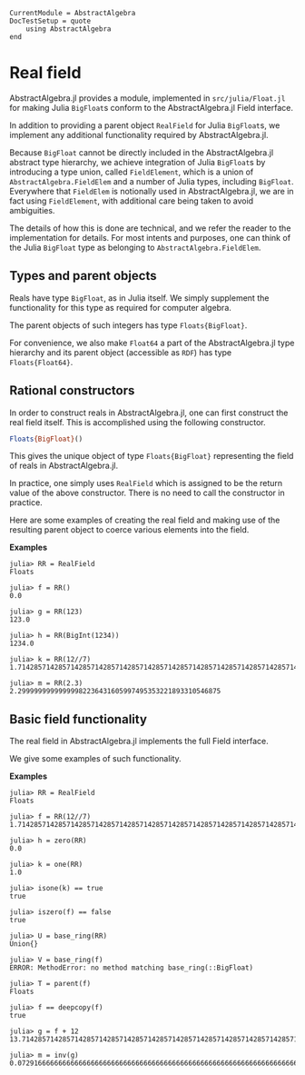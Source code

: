 ```@meta
CurrentModule = AbstractAlgebra
DocTestSetup = quote
    using AbstractAlgebra
end
```

# Real field

AbstractAlgebra.jl provides a module, implemented in `src/julia/Float.jl` for
making Julia `BigFloat`s conform to the AbstractAlgebra.jl Field interface.

In addition to providing a parent object `RealField` for Julia `BigFloat`s, we
implement any additional functionality required by AbstractAlgebra.jl.

Because `BigFloat` cannot be directly included in the AbstractAlgebra.jl
abstract type hierarchy, we achieve integration of Julia `BigFloat`s by
introducing a type union, called `FieldElement`, which is a union of
`AbstractAlgebra.FieldElem` and a number of Julia types, including `BigFloat`.
Everywhere that `FieldElem` is notionally used in AbstractAlgebra.jl, we are in fact
using `FieldElement`, with additional care being taken to avoid ambiguities.

The details of how this is done are technical, and we refer the reader to the
implementation for details. For most intents and purposes, one can think of the Julia
`BigFloat` type as belonging to `AbstractAlgebra.FieldElem`.

## Types and parent objects

Reals have type `BigFloat`, as in Julia itself. We simply supplement the
functionality for this type as required for computer algebra.

The parent objects of such integers has type `Floats{BigFloat}`.

For convenience, we also make `Float64` a part of the AbstractAlgebra.jl type
hierarchy and its parent object (accessible as `RDF`) has type `Floats{Float64}`.

## Rational constructors

In order to construct reals in AbstractAlgebra.jl, one can first construct the
real field itself. This is accomplished using the following constructor.

```julia
Floats{BigFloat}()
```

This gives the unique object of type `Floats{BigFloat}` representing the field of
reals in AbstractAlgebra.jl.

In practice, one simply uses `RealField` which is assigned to be the return value of the
above constructor. There is no need to call the constructor in practice.

Here are some examples of creating the real field and making use of the
resulting parent object to coerce various elements into the field.

**Examples**

```jldoctest
julia> RR = RealField
Floats

julia> f = RR()
0.0

julia> g = RR(123)
123.0

julia> h = RR(BigInt(1234))
1234.0

julia> k = RR(12//7)
1.714285714285714285714285714285714285714285714285714285714285714285714285714291

julia> m = RR(2.3)
2.29999999999999982236431605997495353221893310546875

```

## Basic field functionality

The real field in AbstractAlgebra.jl implements the full Field interface.

We give some examples of such functionality.

**Examples**

```jldoctest
julia> RR = RealField
Floats

julia> f = RR(12//7)
1.714285714285714285714285714285714285714285714285714285714285714285714285714291

julia> h = zero(RR)
0.0

julia> k = one(RR)
1.0

julia> isone(k) == true
true

julia> iszero(f) == false
true

julia> U = base_ring(RR)
Union{}

julia> V = base_ring(f)
ERROR: MethodError: no method matching base_ring(::BigFloat)

julia> T = parent(f)
Floats

julia> f == deepcopy(f)
true

julia> g = f + 12
13.71428571428571428571428571428571428571428571428571428571428571428571428571433

julia> m = inv(g)
0.07291666666666666666666666666666666666666666666666666666666666666666666666666631

```
